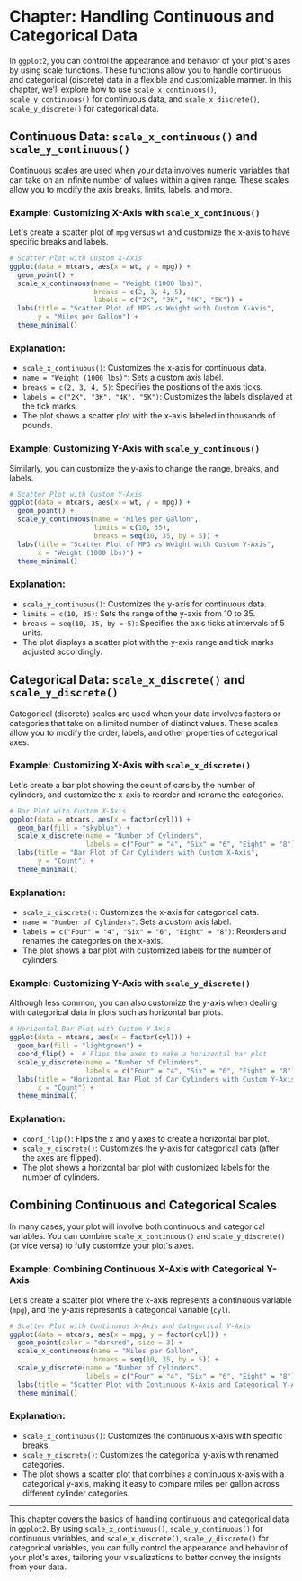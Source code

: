 # Chapter: Handling Continuous and Categorical Data

In `ggplot2`, you can control the appearance and behavior of your plot's axes by using scale functions. These functions allow you to handle continuous and categorical (discrete) data in a flexible and customizable manner. In this chapter, we'll explore how to use `scale_x_continuous()`, `scale_y_continuous()` for continuous data, and `scale_x_discrete()`, `scale_y_discrete()` for categorical data.

## Continuous Data: `scale_x_continuous()` and `scale_y_continuous()`

Continuous scales are used when your data involves numeric variables that can take on an infinite number of values within a given range. These scales allow you to modify the axis breaks, limits, labels, and more.

### Example: Customizing X-Axis with `scale_x_continuous()`

Let's create a scatter plot of `mpg` versus `wt` and customize the x-axis to have specific breaks and labels.

```r
# Scatter Plot with Custom X-Axis
ggplot(data = mtcars, aes(x = wt, y = mpg)) +
  geom_point() +
  scale_x_continuous(name = "Weight (1000 lbs)", 
                     breaks = c(2, 3, 4, 5), 
                     labels = c("2K", "3K", "4K", "5K")) +
  labs(title = "Scatter Plot of MPG vs Weight with Custom X-Axis", 
       y = "Miles per Gallon") +
  theme_minimal()
```

### Explanation:
- `scale_x_continuous()`: Customizes the x-axis for continuous data.
- `name = "Weight (1000 lbs)"`: Sets a custom axis label.
- `breaks = c(2, 3, 4, 5)`: Specifies the positions of the axis ticks.
- `labels = c("2K", "3K", "4K", "5K")`: Customizes the labels displayed at the tick marks.
- The plot shows a scatter plot with the x-axis labeled in thousands of pounds.

### Example: Customizing Y-Axis with `scale_y_continuous()`

Similarly, you can customize the y-axis to change the range, breaks, and labels.

```r
# Scatter Plot with Custom Y-Axis
ggplot(data = mtcars, aes(x = wt, y = mpg)) +
  geom_point() +
  scale_y_continuous(name = "Miles per Gallon", 
                     limits = c(10, 35), 
                     breaks = seq(10, 35, by = 5)) +
  labs(title = "Scatter Plot of MPG vs Weight with Custom Y-Axis", 
       x = "Weight (1000 lbs)") +
  theme_minimal()
```

### Explanation:
- `scale_y_continuous()`: Customizes the y-axis for continuous data.
- `limits = c(10, 35)`: Sets the range of the y-axis from 10 to 35.
- `breaks = seq(10, 35, by = 5)`: Specifies the axis ticks at intervals of 5 units.
- The plot displays a scatter plot with the y-axis range and tick marks adjusted accordingly.

## Categorical Data: `scale_x_discrete()` and `scale_y_discrete()`

Categorical (discrete) scales are used when your data involves factors or categories that take on a limited number of distinct values. These scales allow you to modify the order, labels, and other properties of categorical axes.

### Example: Customizing X-Axis with `scale_x_discrete()`

Let's create a bar plot showing the count of cars by the number of cylinders, and customize the x-axis to reorder and rename the categories.

```r
# Bar Plot with Custom X-Axis
ggplot(data = mtcars, aes(x = factor(cyl))) +
  geom_bar(fill = "skyblue") +
  scale_x_discrete(name = "Number of Cylinders", 
                   labels = c("Four" = "4", "Six" = "6", "Eight" = "8")) +
  labs(title = "Bar Plot of Car Cylinders with Custom X-Axis", 
       y = "Count") +
  theme_minimal()
```

### Explanation:
- `scale_x_discrete()`: Customizes the x-axis for categorical data.
- `name = "Number of Cylinders"`: Sets a custom axis label.
- `labels = c("Four" = "4", "Six" = "6", "Eight" = "8")`: Reorders and renames the categories on the x-axis.
- The plot shows a bar plot with customized labels for the number of cylinders.

### Example: Customizing Y-Axis with `scale_y_discrete()`

Although less common, you can also customize the y-axis when dealing with categorical data in plots such as horizontal bar plots.

```r
# Horizontal Bar Plot with Custom Y-Axis
ggplot(data = mtcars, aes(x = factor(cyl))) +
  geom_bar(fill = "lightgreen") +
  coord_flip() +  # Flips the axes to make a horizontal bar plot
  scale_y_discrete(name = "Number of Cylinders", 
                   labels = c("Four" = "4", "Six" = "6", "Eight" = "8")) +
  labs(title = "Horizontal Bar Plot of Car Cylinders with Custom Y-Axis", 
       x = "Count") +
  theme_minimal()
```

### Explanation:
- `coord_flip()`: Flips the x and y axes to create a horizontal bar plot.
- `scale_y_discrete()`: Customizes the y-axis for categorical data (after the axes are flipped).
- The plot shows a horizontal bar plot with customized labels for the number of cylinders.

## Combining Continuous and Categorical Scales

In many cases, your plot will involve both continuous and categorical variables. You can combine `scale_x_continuous()` and `scale_y_discrete()` (or vice versa) to fully customize your plot's axes.

### Example: Combining Continuous X-Axis with Categorical Y-Axis

Let's create a scatter plot where the x-axis represents a continuous variable (`mpg`), and the y-axis represents a categorical variable (`cyl`).

```r
# Scatter Plot with Continuous X-Axis and Categorical Y-Axis
ggplot(data = mtcars, aes(x = mpg, y = factor(cyl))) +
  geom_point(color = "darkred", size = 3) +
  scale_x_continuous(name = "Miles per Gallon", 
                     breaks = seq(10, 35, by = 5)) +
  scale_y_discrete(name = "Number of Cylinders", 
                   labels = c("Four" = "4", "Six" = "6", "Eight" = "8")) +
  labs(title = "Scatter Plot with Continuous X-Axis and Categorical Y-Axis") +
  theme_minimal()
```

### Explanation:
- `scale_x_continuous()`: Customizes the continuous x-axis with specific breaks.
- `scale_y_discrete()`: Customizes the categorical y-axis with renamed categories.
- The plot shows a scatter plot that combines a continuous x-axis with a categorical y-axis, making it easy to compare miles per gallon across different cylinder categories.

---

This chapter covers the basics of handling continuous and categorical data in `ggplot2`. By using `scale_x_continuous()`, `scale_y_continuous()` for continuous variables, and `scale_x_discrete()`, `scale_y_discrete()` for categorical variables, you can fully control the appearance and behavior of your plot's axes, tailoring your visualizations to better convey the insights from your data.

